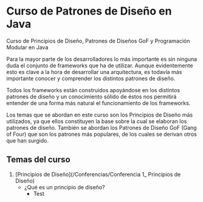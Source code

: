 # Curso de Patrones de Diseño en Java
Curso de Principios de Diseño, Patrones de Diseños GoF y Programación Modular en Java


Para la mayor parte de los desarrolladores lo más importante es sin ninguna duda el conjunto de frameworks que ha de utilizar. Aunque evidentemente esto es clave a la hora de desarrollar una arquitectura, es todavía más importante conocer y comprender los distintos patrones de diseño.


Todos los frameworks están construidos apoyándose en los distintos patrones de diseño y un conocimiento sólido de éstos nos permitirá entender de una forma más natural el funcionamiento de los frameworks.


Los temas que se abordan en este curso son los Principios de Diseño más utilizados, ya que ellos constituyen la base sobre la cual se elaboran los patrones de diseño. También se abordan los Patrones de Diseño GoF (Gang of Four) que son los patrones más populares, de los cuales se derivan otros que han surgido.

## Temas del curso

1) [Principios de Diseño](/Conferencias/Conferencia 1_ Principios de Diseño)
    - ¿Qué es un principio de diseño?
        * Test

